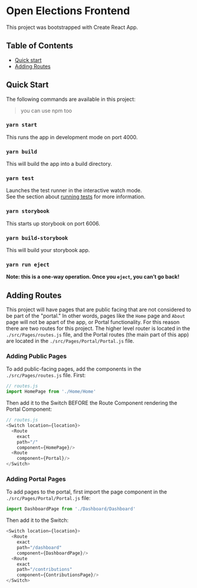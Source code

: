 # Open Elections Frontend
This project was bootstrapped with Create React App. 


## Table of Contents

- [Quick start](#quick-start)
- [Adding Routes](#adding-routes)


## Quick Start
The following commands are available in this project:
> you can use npm too

### `yarn start`
This runs the app in development mode on port 4000.

### `yarn build` 
This will build the app into a build directory.

### `yarn test`

Launches the test runner in the interactive watch mode.<br>
See the section about [running tests](#running-tests) for more information.

### `yarn storybook`
This starts up storybook on port 6006.


### `yarn build-storybook`
This will build your storybook app.

### `yarn run eject`
**Note: this is a one-way operation. Once you `eject`, you can’t go back!**

## Adding Routes
This project will have pages that are public facing that are not considered to be part of the "portal." In other words, pages like the `Home` page and `About` page will not be apart of the app, or Portal functionality. For this reason there are two routes for this project. The higher level router is located in the `./src/Pages/routes.js` file, and the Portal routes (the main part of this app) are located in the `./src/Pages/Portal/Portal.js` file. 

### Adding Public Pages
To add public-facing pages, add the components in the `./src/Pages/routes.js` file. First:
```js
// routes.js
import HomePage from './Home/Home'
```
Then add it to the Switch BEFORE the Route Component rendering the Portal Component:
```js
// routes.js
<Switch location={location}>
  <Route
    exact
    path="/"
    component={HomePage}/>
  <Route
    component={Portal}/>
</Switch>
```

### Adding Portal Pages
To add pages to the portal, first import the page component in the `./src/Pages/Portal/Portal.js` file:

```js
import DashboardPage from './Dashboard/Dashboard'
```

Then add it to the Switch:
```js
<Switch location={location}>
  <Route
    exact
    path="/dashboard"
    component={DashboardPage}/>
  <Route
    exact
    path="/contributions"
    component={ContributionsPage}/>
</Switch>
```